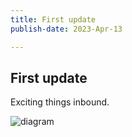 ```yaml
---
title: First update
publish-date: 2023-Apr-13

---
```


First update
------------

Exciting things inbound.

![diagram](./media/diagram.svg)
